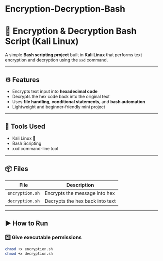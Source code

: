 # Encryption-Decryption-Bash
# 🔐 Encryption & Decryption Bash Script (Kali Linux)

A simple **Bash scripting project** built in **Kali Linux** that performs text encryption and decryption using the `xxd` command.

---

## ⚙️ Features
- Encrypts text input into **hexadecimal code**
- Decrypts the hex code back into the original text
- Uses **file handling**, **conditional statements**, and **bash automation**
- Lightweight and beginner-friendly mini project

---

## 🧰 Tools Used
- Kali Linux 🐉  
- Bash Scripting  
- xxd command-line tool  

---

## 📦 Files
| File | Description |
|------|--------------|
| `encryption.sh` | Encrypts the message into hex |
| `decryption.sh` | Decrypts the hex back into text |

---

## ▶️ How to Run

### 1️⃣ Give executable permissions
```bash
chmod +x encryption.sh
chmod +x decryption.sh
